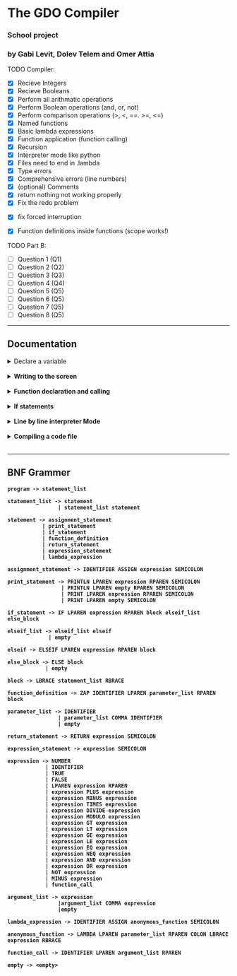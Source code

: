 # The GDO Compiler
### **School project**
### by Gabi Levit, Dolev Telem and Omer Attia

TODO Compiler:
- [x] Recieve Integers
- [X] Recieve Booleans
- [X] Perform all arithmatic operations
- [X] Perform Boolean operations (and, or, not)
- [X] Perform comparison operations (>, <, ==. >=, <=)
- [X] Named functions
- [X] Basic lambda expressions
- [X] Function application (function calling)
- [X] Recursion 
- [X] Interpreter mode like python
- [X] Files need to end in .lambda
- [X] Type errors
- [X] Comprehensive errors (line numbers)
- [X] (optional) Comments
- [X] return nothing not working properly
- [X] Fix the redo problem
* [X] fix forced interruption
* [X] Function definitions inside functions (scope works!)


TODO Part B:
- [ ] Question 1 (Q1)
- [ ] Question 2 (Q2)
- [ ] Question 3 (Q3)
- [ ] Question 4 (Q4)
- [ ] Question 5 (Q5)
- [ ] Question 6 (Q5)
- [ ] Question 7 (Q5)
- [ ] Question 8 (Q5)

***

## Documentation
<details>

<summary>Declare a variable</summary>
To declare a variable use the equal sign '='.

## declare an int
exaple:
```
x = 5;
y = x*4;
```
## declare a boolean
exaple:
```
x = True;
y = False;
```

## Lambda Operations
You could also assign lambda operations in a similar way you might know from python:
```
foo = lambda(a,b):{a+b};
```
As you can see you define a lambda expression by assigning it to a variable (foo in this case), <br />

you use the key word lambda to signify this is a lambda expression, assign the expected arguments (a,b in this case), <br />

colon and then in braces you put the expression you want to be activated and returned.<b />

Here is another example


</details>
<br /> 
<details>

<summary>Writing to the screen</summary>

### Printing an int

After you declare a varible you can print it 
using the print function.
```
x = 5;
print(x);
```
output:
```
5
```
And do arithmatic operations:

```
x = 5;
y = x*4;
print(x+y);
```
output:
```
25
```

### Printing a Boolean 
You could put a boolean expression in the print function like so:
```
x = 5;
y = x*4;
print(x == y);
```
output:
```
False
```
</details>
<br /> 
<details>

<summary>Function declaration and calling</summary>
to declare a function you need to use the keyword 'zap', and to call on it write its name with the correct arguments.

example:
```
zap addNums(a,b){
    return a+b;
}
print(addNums(5,4);
```
output:
```
9
```
You could also preform recursion:
```
zap fib(n) {
    if (n == 0) { return 0; }
    if (n == 1) { return 1; }
    return addNums(fib(n - 1), fib(n - 2));
}
print(fib(6));
```
output:
```
8
```
You can take the output of a function and put it into a variable like so:
```
zap fib(n) {
    if (n == 0) { return 0; }
    if (n == 1) { return 1; }
    return addNums(fib(n - 1), fib(n - 2));
}
x = fib(6);
print(x);
```
output:
```
8
```
### Functions return 
Functions can return an int:
```
zap exp(a){
    return a*a;
}
println(4);
```

output:
```
16
```
And can return a boolean value:
```
zap eq(a,b){
    return a == b;
}
println(eq(6,6));
```
output:
```
True
```
And their values can be used just like any other value for calculation or logic:
```
zap eq(a,b){
    return a == b;
}

zap factorial(n){
    if(eq(0,n)) { return 1; } # logic
    return n * factorial(n-1);
}
println(factorial(4)*5); # calculation
```
output:
```
120
```
### Functions within functions
You could declare functions within functions, like so:
```
zap roo(a){
    zap roo1(b){
        return a+b;
    }
    return roo1(8);
}
# this line would work
println(roo(5));
# this line should not work since the function was defined in the scope of the other function
println(roo1(8));
```
The var 'a' is global in the eyes of roo1 but local in terms of program.<b/>
The function roo1 is also local and cannot be called outside its scope. <b/>

output:
```
13
Error: Function 'roo1' is not defined, at line number 10
```


</details>
<br/>
<details>

<summary>If statements</summary>

You could perform if, elseif and else functions using these comparison binops: <br />
greater then (>), <br />
greater equal (>=),  <br />
lesser then (<), <br />
lesser equal (<=),  <br />
equals (==),  <br />
not equal (!=)  <br />
like so:

```
x = 10;
if(x != 10){
  print(True);
} elseif (x <= 15) {
  print(False);
} else {
  print(x);
}
```
output:
```
False
```
You can also use these logical binops - and (&&), or (||):
```
x = 10;
y = x * 2;
if(x != 10 || y == 20){
  print(True);
} elseif (x <= 15) {
  print(False);
} else {
  print(x);
}
```
output:
```
True
```
And you could put True or False straight in there:
```
x = 10;
if(True){
  print(x);
} 
```
output:
```
10
```

And use the unary not operation with the ! symbol:
```
x = 10;
if(!False){
  print(x);
} 
```
output:
```
10
```

</details>
<br/>
<details>

<summary>Line by line interpreter Mode</summary>

When activating the interpreter without any arguments (i.e no files)
you enter line-by-line mode. <br />
in this mode you can run commands like the bash or python terminal. <br />
SIM LEV: semicolons are still required! <br />

To activate this mode you either need to compile the main code file lambda.py<b />
or if you are on windows you can run the executable.

### Running the executable (windows only!)
You can run the lambda.exe file or just double click like any other app.

```commandline
.\lambda.exe
```

### compiling the main file
To compile the main file lambda.py you call the python interpreter.<b />
If you are in the compiler directory run:
```commandline
python lambda.py
```

if you are in another directory you will need to know the path to the compiler directory and run:<b />
```commandline
python ./path/to/compiler/lambda.py
```
or for windows:
```commandline
python .\path\to\compiler\lambda.py
```
> Windows uses backslash as opposed unix based systems that use forward slash 

### Interpreter details
You will be greeted with this prompt:
```
Line-By-Line Mode: (;!)
(^u^)>> 
```
From here you can write code freely.
if your last command was errored out the interpreter won't like it:
```
Line-By-Line Mode: (;!)
(^u^)>> a = ;
Error: Blank space where it shoudn't be
(-_-)>> 
```
and happy if it passed:
```
Line-By-Line Mode: (;!)
(^u^)>> a = ;
Error: Blank space where it shoudn't be
(-_-)>> a = 5;
(^-^)>> 
```
you can use the r expression to redo a command, <br />
you could put several r's to redo srveral commands back
```
Line-By-Line Mode: (;!)
(^u^)>> x = 5;
(^-^)>> y = 6;
(^-^)>> z = 7;
(^-^)>> print(x);
5
(^-^)>> print(y);
6
(^-^)>> print(z);
7
(^-^)>> r
7
(^-^)>> rr
6
(^-^)>> rrr
5
```

And to close the application you can simply press what ever you know that closes application, <br />
as it would most likely work here too!. <br/>
>q, quit, Quit, exit, Exit, :wq, :q, :q! <br/>
 
all this will get you out.

```
Line-By-Line Mode: (;!)
(^u^)>> q
See You Later Aligator! (^_^)
```


</details>
<br/>
<details>

<summary>Compiling a code file</summary>

To compile a file with code in it you first need to make sure that the file ends in .lambda <b />
as the compiler won't accept any other suffix.
The code can either be in the directory of the compiler, <b />
or you could run the compiler by referencing its exact location. <b />
If you're on windows there is the option of activating the executable with the code file as an argument. <b />

> you could add the compiler directory to your system PATH but we won't do any of that

### Running the executable (windows only!)
You can run the lambda.exe file through windows powershell with this command:
```commandline
.\path\to\executable\lambda.exe code.lambda
```
giving the executable the code file as an argument.

### Code file in the compiler directory
As the code file is in the same directory as the compiler main file and so <b />
you could run the python interpreter on the main file lambda.py giving it the code file (marked code.lambda)<b />
as an argument.
```commandline
python lambda.py code.lambda
```

### Code file outside the compiler directory
In this case you will need to reference the compiler through its relative/absolute path.
```commandline
python ./path/to/compiler/lambda.py ./path/to/code/code.lambda
```
or for windows:
```commandline
python .\path\to\compiler\lambda.py .\path\to\code\code.lambda
```
> Windows uses backslash as opposed unix based systems that use forward slash 

As you can see it is possible to compile code anywhere in your system as long as you have the path the compiler.


</details>
<br/>

***
## BNF Grammer
```BNF
program -> statement_list

statement_list -> statement
                | statement_list statement

statement -> assignment_statement
           | print_statement
           | if_statement
           | function_definition
           | return_statement
           | expression_statement
           | lambda_expression

assignment_statement -> IDENTIFIER ASSIGN expression SEMICOLON

print_statement -> PRINTLN LPAREN expression RPAREN SEMICOLON
                 | PRINTLN LPAREN empty RPAREN SEMICOLON
                 | PRINT LPAREN expression RPAREN SEMICOLON
                 | PRINT LPAREN empty SEMICOLON

if_statement -> IF LPAREN expression RPAREN block elseif_list else_block

elseif_list -> elseif_list elseif
             | empty
             
elseif -> ELSEIF LPAREN expression RPAREN block

else_block -> ELSE block
            | empty

block -> LBRACE statement_list RBRACE

function_definition -> ZAP IDENTIFIER LPAREN parameter_list RPAREN block

parameter_list -> IDENTIFIER
                | parameter_list COMMA IDENTIFIER
                | empty

return_statement -> RETURN expression SEMICOLON

expression_statement -> expression SEMICOLON

expression -> NUMBER
            | IDENTIFIER
            | TRUE
            | FALSE
            | LPAREN expression RPAREN
            | expression PLUS expression
            | expression MINUS expression
            | expression TIMES expression
            | expression DIVIDE expression
            | expression MODULO expression
            | expression GT expression
            | expression LT expression
            | expression GE expression
            | expression LE expression
            | expression EQ expression
            | expression NEQ expression
            | expression AND expression
            | expression OR expression
            | NOT expression
            | MINUS expression
            | function_call

argument_list -> expression
                |argument_list COMMA expression
                |empty

lambda_expression -> IDENTIFIER ASSIGN anonymous_function SEMICOLON

anonymous_function -> LAMBDA LPAREN parameter_list RPAREN COLON LBRACE expression RBRACE

function_call -> IDENTIFIER LPAREN argument_list RPAREN

empty -> <empty>
```
